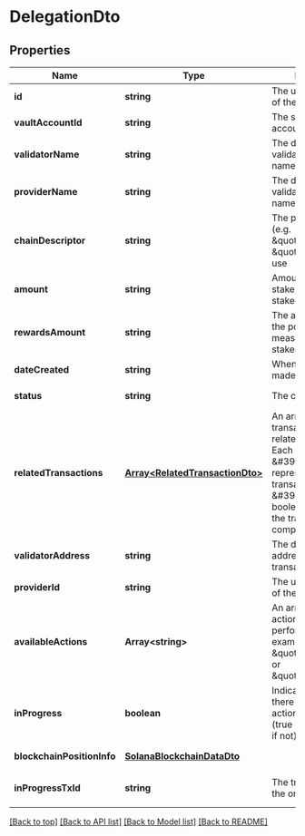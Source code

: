 # DelegationDto

## Properties

|Name | Type | Description | Notes|
|------------ | ------------- | ------------- | -------------|
|**id** | **string** | The unique identifier of the staking position | [default to undefined]|
|**vaultAccountId** | **string** | The source vault account to stake from | [default to undefined]|
|**validatorName** | **string** | The destination validator address name | [default to undefined]|
|**providerName** | **string** | The destination validator provider name | [default to undefined]|
|**chainDescriptor** | **string** | The protocol identifier (e.g. \&quot;ETH\&quot;/ \&quot;SOL\&quot;) to use | [default to undefined]|
|**amount** | **string** | Amount of tokens to stake, measured in the staked asset unit. | [default to undefined]|
|**rewardsAmount** | **string** | The amount staked in the position, measured in the staked asset unit. | [default to undefined]|
|**dateCreated** | **string** | When was the request made (ISO Date). | [default to undefined]|
|**status** | **string** | The current status. | [default to undefined]|
|**relatedTransactions** | [**Array&lt;RelatedTransactionDto&gt;**](RelatedTransactionDto.md) | An array of transaction objects related to this position. Each object includes a \&#39;txId\&#39; representing the transaction ID and a \&#39;completed\&#39; boolean indicating if the transaction was completed. | [default to undefined]|
|**validatorAddress** | **string** | The destination address of the staking transaction. | [default to undefined]|
|**providerId** | **string** | The unique identifier of the staking provider | [default to undefined]|
|**availableActions** | **Array&lt;string&gt;** | An array of available actions that can be performed. for example, actions like \&quot;unstake\&quot; or \&quot;withdraw\&quot;. | [default to undefined]|
|**inProgress** | **boolean** | Indicates whether there is an ongoing action for this position (true if ongoing, false if not). | [default to undefined]|
|**blockchainPositionInfo** | [**SolanaBlockchainDataDto**](SolanaBlockchainDataDto.md) |  | [default to undefined]|
|**inProgressTxId** | **string** | The transaction ID of the ongoing request | [optional] [default to undefined]|




[[Back to top]](#) [[Back to API list]](../../README.md#documentation-for-api-endpoints) [[Back to Model list]](../../README.md#documentation-for-models) [[Back to README]](../../README.md)
